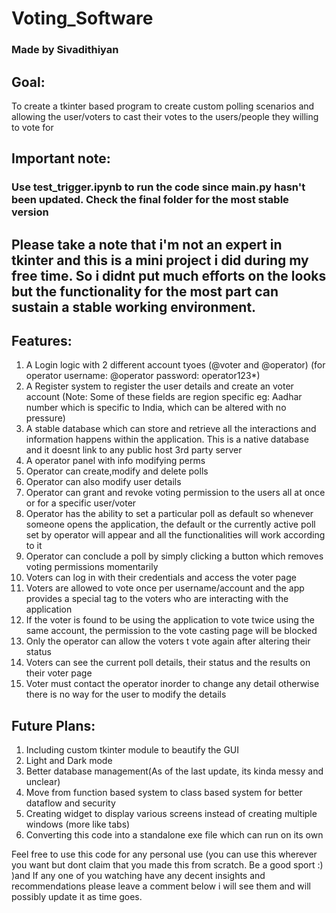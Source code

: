 # Voting_Software

### Made by Sivadithiyan

## Goal: 
To create a tkinter based program to create custom polling scenarios and allowing the user/voters to cast their votes to the users/people they willing to vote for

## Important note:
### Use test_trigger.ipynb to run the code since main.py hasn't been updated. Check the final folder for the most stable version

## Please take a note that i'm not an expert in tkinter and this is a mini project i did during my free time. So i didnt put much efforts on the looks but the functionality for the most part can sustain a stable working environment.

## Features:
1. A Login logic with 2 different account tyoes (@voter and @operator) (for operator username: @operator password: operator123*)
2. A Register system to register the user details and create an voter account (Note: Some of these fields are region specific eg: Aadhar number which is specific to India, which can be altered with no pressure)
3. A stable database which can store and retrieve all the interactions and information happens within the application. This is a native database and it doesnt link to any public host 3rd party server
4. A operator panel with info modifying perms
5. Operator can create,modify and delete polls 
6. Operator can also modify user details
7. Operator can grant and revoke voting permission to the users all at once or for a specific user/voter
8. Operator has the ability to set a particular poll as default so whenever someone opens the application, the default or the currently active poll set by operator will appear and all the functionalities will work according to it
9. Operator can conclude a poll by simply clicking a button which removes voting permissions momentarily 
10. Voters can log in with their credentials and access the voter page
11. Voters are allowed to vote once per username/account and the app provides a special tag to the voters who are interacting with the application
12. If the voter is found to be using the application to vote twice using the same account, the permission to the vote casting page will be blocked
13. Only the operator can allow the voters t vote again after altering their status
14. Voters can see the current poll details, their status and the results on their voter page
15. Voter must contact the operator inorder to change any detail otherwise there is no way for the user to modify the details


## Future Plans:

1. Including custom tkinter module to beautify the GUI
2. Light and Dark mode
3. Better database management(As of the last update, its kinda messy and unclear)
4. Move from function based system to class based system for better dataflow and security
5. Creating widget to display various screens instead of creating multiple windows (more like tabs)
6. Converting this code into a standalone exe file which can run on its own

Feel free to use this code for any personal use (you can use this wherever you want but dont claim that you made this from scratch. Be a good sport :) )and If any one of you watching have any decent insights and recommendations please leave a comment below i will see them and will possibly update it as time goes.
